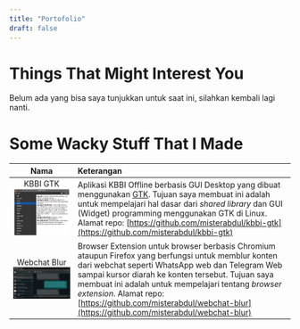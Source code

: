 ```yaml
---
title: "Portofolio"
draft: false
---
```


# Things That Might Interest You

Belum ada yang bisa saya tunjukkan untuk saat ini, silahkan kembali lagi nanti.

# Some Wacky Stuff That I Made

|                               Nama                                | Keterangan                                                                                                                                                                                                                                                                                                                                                                              |
| :---------------------------------------------------------------: | :-------------------------------------------------------------------------------------------------------------------------------------------------------------------------------------------------------------------------------------------------------------------------------------------------------------------------------------------------------------------------------------- |
|       KBBI GTK ![KBBI GTK](/images/screenshot_kbbi_gtk.png)       | Aplikasi KBBI Offline berbasis GUI Desktop yang dibuat menggunakan [GTK](https://www.gtk.org/). Tujuan saya membuat ini adalah untuk mempelajari hal dasar dari _shared library_ dan GUI (Widget) programming menggunakan GTK di Linux. Alamat repo: [https://github.com/misterabdul/kbbi-gtk](https://github.com/misterabdul/kbbi-gtk)                                                 |
| Webchat Blur ![Webchat Blur](/images/screenshot_webchat_blur.gif) | Browser Extension untuk browser berbasis Chromium ataupun Firefox yang berfungsi untuk memblur konten dari webchat seperti WhatsApp web dan Telegram Web sampai kursor diarah ke konten tersebut. Tujuan saya membuat ini adalah untuk mempelajari tentang _browser extension_. Alamat repo: [https://github.com/misterabdul/webchat-blur](https://github.com/misterabdul/webchat-blur) |
